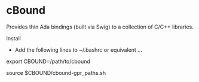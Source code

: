 # cBound
Provides thin Ada bindings (built via Swig) to a collection of C/C++ libraries.

Install

- Add the following lines to ~/.bashrc or equivalent ...

export CBOUND=/path/to/cbound

source $CBOUND/cbound-gpr_paths.sh


